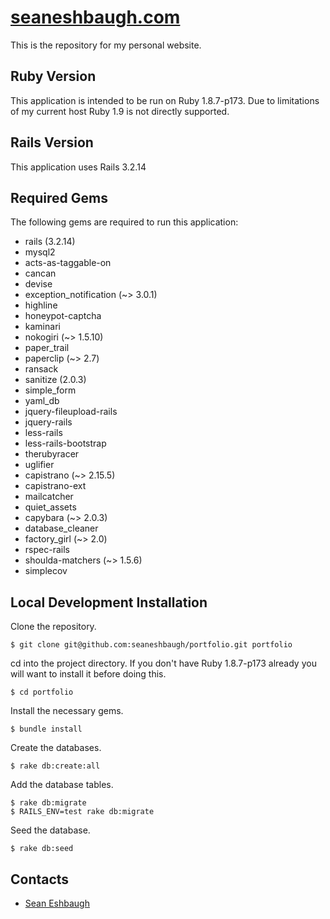 # [seaneshbaugh.com](http://seaneshbaugh.com/)

This is the repository for my personal website.

## Ruby Version

This application is intended to be run on Ruby 1.8.7-p173. Due to limitations of my current host Ruby 1.9 is not directly supported.

## Rails Version

This application uses Rails 3.2.14

## Required Gems

The following gems are required to run this application:

* rails (3.2.14)
* mysql2
* acts-as-taggable-on
* cancan
* devise
* exception_notification (~> 3.0.1)
* highline
* honeypot-captcha
* kaminari
* nokogiri (~> 1.5.10)
* paper_trail
* paperclip (~> 2.7)
* ransack
* sanitize (2.0.3)
* simple_form
* yaml_db
* jquery-fileupload-rails
* jquery-rails
* less-rails
* less-rails-bootstrap
* therubyracer
* uglifier
* capistrano (~> 2.15.5)
* capistrano-ext
* mailcatcher
* quiet_assets
* capybara (~> 2.0.3)
* database_cleaner
* factory_girl (~> 2.0)
* rspec-rails
* shoulda-matchers (~> 1.5.6)
* simplecov

## Local Development Installation

Clone the repository.

    $ git clone git@github.com:seaneshbaugh/portfolio.git portfolio

cd into the project directory. If you don't have Ruby 1.8.7-p173 already you will want to install it before doing this.

    $ cd portfolio

Install the necessary gems.

    $ bundle install

Create the databases.

    $ rake db:create:all

Add the database tables.

    $ rake db:migrate
    $ RAILS_ENV=test rake db:migrate

Seed the database.

    $ rake db:seed

## Contacts

* [Sean Eshbaugh](mailto:seaneshbaugh@gmail.com)
